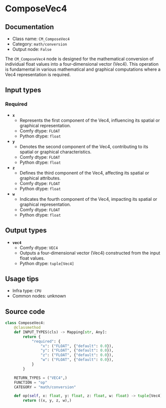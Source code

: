 # ComposeVec4
## Documentation
- Class name: `CM_ComposeVec4`
- Category: `math/conversion`
- Output node: `False`

The `CM_ComposeVec4` node is designed for the mathematical conversion of individual float values into a four-dimensional vector (Vec4). This operation is fundamental in various mathematical and graphical computations where a Vec4 representation is required.
## Input types
### Required
- **`x`**
    - Represents the first component of the Vec4, influencing its spatial or graphical representation.
    - Comfy dtype: `FLOAT`
    - Python dtype: `float`
- **`y`**
    - Denotes the second component of the Vec4, contributing to its spatial or graphical characteristics.
    - Comfy dtype: `FLOAT`
    - Python dtype: `float`
- **`z`**
    - Defines the third component of the Vec4, affecting its spatial or graphical attributes.
    - Comfy dtype: `FLOAT`
    - Python dtype: `float`
- **`w`**
    - Indicates the fourth component of the Vec4, impacting its spatial or graphical representation.
    - Comfy dtype: `FLOAT`
    - Python dtype: `float`
## Output types
- **`vec4`**
    - Comfy dtype: `VEC4`
    - Outputs a four-dimensional vector (Vec4) constructed from the input float values.
    - Python dtype: `tuple[Vec4]`
## Usage tips
- Infra type: `CPU`
- Common nodes: unknown


## Source code
```python
class ComposeVec4:
    @classmethod
    def INPUT_TYPES(cls) -> Mapping[str, Any]:
        return {
            "required": {
                "x": ("FLOAT", {"default": 0.0}),
                "y": ("FLOAT", {"default": 0.0}),
                "z": ("FLOAT", {"default": 0.0}),
                "w": ("FLOAT", {"default": 0.0}),
            }
        }

    RETURN_TYPES = ("VEC4",)
    FUNCTION = "op"
    CATEGORY = "math/conversion"

    def op(self, x: float, y: float, z: float, w: float) -> tuple[Vec4]:
        return ((x, y, z, w),)

```
